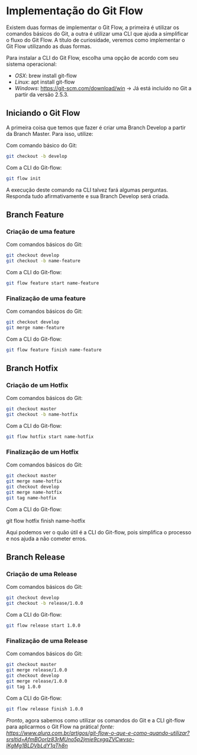 # Implementação do Git Flow

Existem duas formas de implementar o Git Flow, a primeira é utilizar os comandos básicos do Git, a outra é utilizar uma CLI que ajuda a simplificar o fluxo do Git Flow. A título de curiosidade, veremos como implementar o Git Flow utilizando as duas formas.

Para instalar a CLI do Git Flow, escolha uma opção de acordo com seu sistema operacional:

   - *OSX*: brew install git-flow
   - *Linux*: apt install git-flow
   - *Windows*: https://git-scm.com/download/win → Já está incluído no Git a partir da versão 2.5.3.

## Iniciando o Git Flow

A primeira coisa que temos que fazer é criar uma Branch Develop a partir da Branch Master. Para isso, utilize:

Com comando básico do Git:

```bash 
git checkout -b develop 
```
Com a CLI do Git-flow:
```bash 
git flow init
```
A execução deste comando na CLI talvez fará algumas perguntas. Responda tudo afirmativamente e sua Branch Develop será criada.
## Branch Feature
###  Criação de uma feature

Com comandos básicos do Git:
```bash 
git checkout develop
git checkout -b name-feature
```
Com a CLI do Git-flow:
```bash 
git flow feature start name-feature
```
### Finalização de uma feature

Com comandos básicos do Git:
```bash 
git checkout develop
git merge name-feature
```
Com a CLI do Git-flow:
```bash 
git flow feature finish name-feature
```
## Branch Hotfix
### Criação de um Hotfix

Com comandos básicos do Git:
```bash 
git checkout master
git checkout -b name-hotfix
```
Com a CLI do Git-flow:
```bash 
git flow hotfix start name-hotfix
```
### Finalização de um Hotfix

Com comandos básicos do Git:
```bash 
git checkout master
git merge name-hotfix
git checkout develop
git merge name-hotfix
git tag name-hotfix
```
Com a CLI do Git-flow:

git flow hotfix finish name-hotfix

Aqui podemos ver o quão útil é a CLI do Git-flow, pois simplifica o processo e nos ajuda a não cometer erros.
## Branch Release
### Criação de uma Release

Com comandos básicos do Git:
```bash 
git checkout develop
git checkout -b release/1.0.0
```
Com a CLI do Git-flow:
```bash 
git flow release start 1.0.0
```
### Finalização de uma Release

Com comandos básicos do Git:
```bash 
git checkout master
git merge release/1.0.0
git checkout develop
git merge release/1.0.0
git tag 1.0.0
```
Com a CLI do Git-flow:
```bash 
git flow release finish 1.0.0
```
*Pronto*, agora sabemos como utilizar os comandos do Git e a CLI git-flow para aplicarmos o Git Flow na prática!
_fonte: https://www.alura.com.br/artigos/git-flow-o-que-e-como-quando-utilizar?srsltid=AfmBOorlz83rMUno5p2jmie9cxgqZVCwvso-lKgMg1BLDVbLdY1qTh8n_